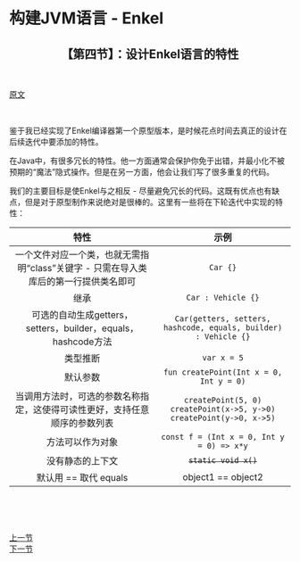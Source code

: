 # 构建JVM语言 - Enkel

<h2 align="center">【第四节】：设计Enkel语言的特性</h2>

</br>

[原文](http://jakubdziworski.github.io/enkel/2016/03/22/enkel_4_design.html)

</br>

鉴于我已经实现了Enkel编译器第一个原型版本，是时候花点时间去真正的设计在后续迭代中要添加的特性。

在Java中，有很多冗长的特性。他一方面通常会保护你免于出错，并最小化不被预期的“魔法”隐式操作。但是在另一方面，他会让我们写了很多重复的代码。

我们的主要目标是使Enkel与之相反 - 尽量避免冗长的代码。这既有优点也有缺点，但是对于原型制作来说绝对是很棒的。这里有一些将在下轮迭代中实现的特性：


|特性|示例|
|:-:|:-:|
|一个文件对应一个类，也就无需指明“class”关键字 - 只需在导入类库后的第一行提供类名即可| `Car {}`|
| 继承 | `Car : Vehicle {}` |
|可选的自动生成getters，setters，builder，equals，hashcode方法| `Car(getters, setters, hashcode, equals, builder) : Vehicle {}` |
|类型推断| `var x = 5` |
|默认参数| `fun createPoint(Int x = 0, Int y = 0)` |
|当调用方法时，可选的参数名称指定，这使得可读性更好，支持任意顺序的参数列表| `createPoint(5, 0)` </br> `createPoint(x->5, y->0)` </br> `createPoint(y->0, x->5)` |
|方法可以作为对象| `const f = (Int x = 0, Int y = 0) => x*y` |
|没有静态的上下文| ~~`static void x()`~~ |
|默认用 == 取代 equals| object1 == object2 |


</br></br></br>

<div align="left"><a href="./02-Hello Enkel.md">上一节</a></div>

<div align="left"><a href="./03-设计Enkel语言的特性.md">下一节</a></div>
